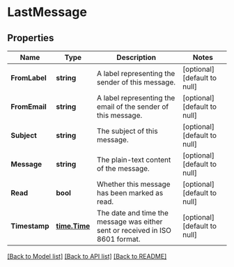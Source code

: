 # LastMessage

## Properties
Name | Type | Description | Notes
------------ | ------------- | ------------- | -------------
**FromLabel** | **string** | A label representing the sender of this message. | [optional] [default to null]
**FromEmail** | **string** | A label representing the email of the sender of this message. | [optional] [default to null]
**Subject** | **string** | The subject of this message. | [optional] [default to null]
**Message** | **string** | The plain-text content of the message. | [optional] [default to null]
**Read** | **bool** | Whether this message has been marked as read. | [optional] [default to null]
**Timestamp** | [**time.Time**](time.Time.md) | The date and time the message was either sent or received in ISO 8601 format. | [optional] [default to null]

[[Back to Model list]](../README.md#documentation-for-models) [[Back to API list]](../README.md#documentation-for-api-endpoints) [[Back to README]](../README.md)

